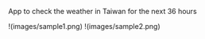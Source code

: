 App to check the weather in Taiwan for the next 36 hours

!(images/sample1.png)
!(images/sample2.png)
